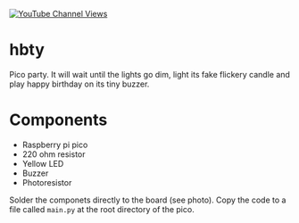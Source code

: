 [![YouTube Channel Views](https://img.shields.io/youtube/channel/views/UCz5BOU9J9pB_O0B8-rDjCWQ?label=YouTube&style=social)](https://www.youtube.com/channel/UCz5BOU9J9pB_O0B8-rDjCWQ)

# hbty

Pico party. It will wait until the lights go dim, light its fake flickery candle and play happy birthday on its tiny buzzer.

# Components
- Raspberry pi pico
- 220 ohm resistor
- Yellow LED
- Buzzer
- Photoresistor

Solder the componets directly to the board (see photo). Copy the code to a file called `main.py` at the root directory of the pico.

